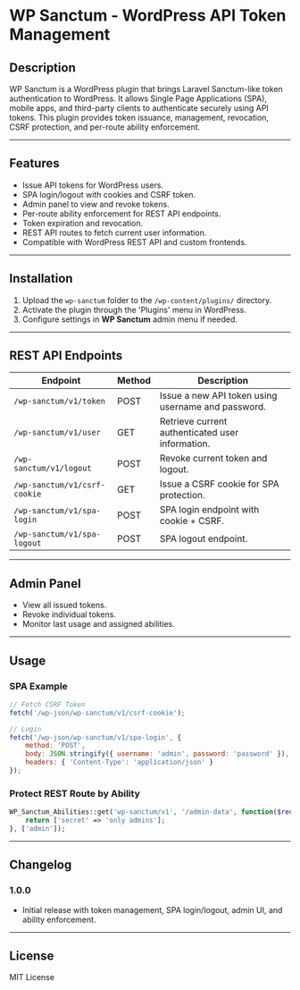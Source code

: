 # WP Sanctum - WordPress API Token Management

## Description

WP Sanctum is a WordPress plugin that brings Laravel Sanctum-like token authentication to WordPress. It allows Single Page Applications (SPA), mobile apps, and third-party clients to authenticate securely using API tokens. This plugin provides token issuance, management, revocation, CSRF protection, and per-route ability enforcement.

---

## Features

- Issue API tokens for WordPress users.
- SPA login/logout with cookies and CSRF token.
- Admin panel to view and revoke tokens.
- Per-route ability enforcement for REST API endpoints.
- Token expiration and revocation.
- REST API routes to fetch current user information.
- Compatible with WordPress REST API and custom frontends.

---

## Installation

1. Upload the `wp-sanctum` folder to the `/wp-content/plugins/` directory.
2. Activate the plugin through the 'Plugins' menu in WordPress.
3. Configure settings in **WP Sanctum** admin menu if needed.

---

## REST API Endpoints

| Endpoint                     | Method | Description                                        |
| ---------------------------- | ------ | -------------------------------------------------- |
| `/wp-sanctum/v1/token`       | POST   | Issue a new API token using username and password. |
| `/wp-sanctum/v1/user`        | GET    | Retrieve current authenticated user information.   |
| `/wp-sanctum/v1/logout`      | POST   | Revoke current token and logout.                   |
| `/wp-sanctum/v1/csrf-cookie` | GET    | Issue a CSRF cookie for SPA protection.            |
| `/wp-sanctum/v1/spa-login`   | POST   | SPA login endpoint with cookie + CSRF.             |
| `/wp-sanctum/v1/spa-logout`  | POST   | SPA logout endpoint.                               |

---

## Admin Panel

- View all issued tokens.
- Revoke individual tokens.
- Monitor last usage and assigned abilities.

---

## Usage

### SPA Example

```javascript
// Fetch CSRF Token
fetch('/wp-json/wp-sanctum/v1/csrf-cookie');

// Login
fetch('/wp-json/wp-sanctum/v1/spa-login', {
    method: 'POST',
    body: JSON.stringify({ username: 'admin', password: 'password' }),
    headers: { 'Content-Type': 'application/json' }
});
```

### Protect REST Route by Ability

```php
WP_Sanctum_Abilities::get('wp-sanctum/v1', '/admin-data', function($req) {
    return ['secret' => 'only admins'];
}, ['admin']);
```

---

## Changelog

### 1.0.0

- Initial release with token management, SPA login/logout, admin UI, and ability enforcement.

---

## License

MIT License

